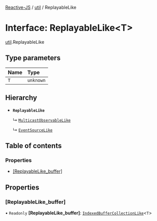 [Reactive-JS](../README.md) / [util](../modules/util.md) / ReplayableLike

# Interface: ReplayableLike<T\>

[util](../modules/util.md).ReplayableLike

## Type parameters

| Name | Type |
| :------ | :------ |
| `T` | `unknown` |

## Hierarchy

- **`ReplayableLike`**

  ↳ [`MulticastObservableLike`](rx.MulticastObservableLike.md)

  ↳ [`EventSourceLike`](util.EventSourceLike.md)

## Table of contents

### Properties

- [[ReplayableLike\_buffer]](util.ReplayableLike.md#[replayablelike_buffer])

## Properties

### [ReplayableLike\_buffer]

• `Readonly` **[ReplayableLike\_buffer]**: [`IndexedBufferCollectionLike`](util.IndexedBufferCollectionLike.md)<`T`\>
